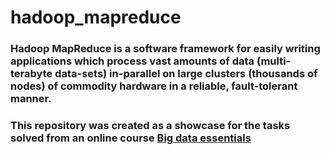 # hadoop_mapreduce


### Hadoop MapReduce is a software framework for easily writing applications which process vast amounts of data (multi-terabyte data-sets) in-parallel on large clusters (thousands of nodes) of commodity hardware in a reliable, fault-tolerant manner.

### This repository was created as a showcase for the tasks solved from an online course [Big data essentials](https://www.coursera.org/learn/big-data-essentials?specialization=big-data-engineering)



